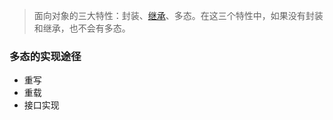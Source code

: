 



> 面向对象的三大特性：封装、[继承](https://segmentfault.com/a/1190000021926122)、多态。在这三个特性中，如果没有封装和继承，也不会有多态。



### 多态的实现途径



- 重写
- 重载
- 接口实现